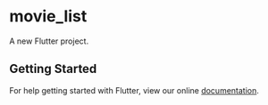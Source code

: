 # movie_list

A new Flutter project.

## Getting Started

For help getting started with Flutter, view our online
[documentation](https://flutter.io/).
